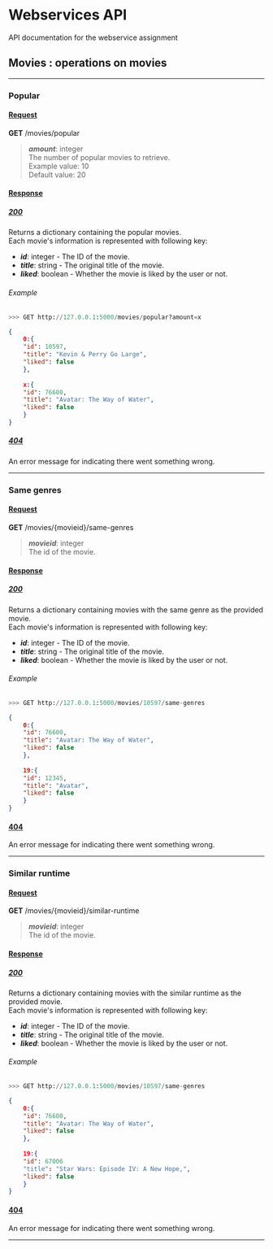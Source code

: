 # Webservices API

API documentation for the webservice assignment

## Movies : operations on movies

---

### Popular

#### <ins>Request<ins>

**GET** /movies/popular
> ***amount***: integer  
The number of popular movies to retrieve.  
Example value: 10  
Default value: 20

#### <ins>Response<ins>

##### <ins>200<ins>

Returns a dictionary containing the popular movies.  
Each movie's information is represented with following key:
- ***id***: integer - The ID of the movie.
- ***title***: string - The original title of the movie.
- ***liked***: boolean - Whether the movie is liked by the user or not.

###### Example
```py
>>> GET http://127.0.0.1:5000/movies/popular?amount=x 
```
```json
{
    0:{
	"id": 10597,
	"title": "Kevin & Perry Go Large",
	"liked": false
    },
   	 
    x:{
	"id": 76600,
	"title": "Avatar: The Way of Water",
	"liked": false
    }
}
```

##### <ins>404<ins>

An error message for indicating there went something wrong.

---

### Same genres

#### <ins>Request<ins>

**GET** /movies/{movieid}/same-genres
> ***movieid***: integer  
The id of the movie.

#### <ins>Response<ins>

##### <ins>200<ins>

Returns a dictionary containing movies with the same genre as the provided movie.  
Each movie's information is represented with following key:
- ***id***: integer - The ID of the movie.
- ***title***: string - The original title of the movie.
- ***liked***: boolean - Whether the movie is liked by the user or not.

###### Example

```py
>>> GET http://127.0.0.1:5000/movies/10597/same-genres
```
```json
{
    0:{
	"id": 76600,
	"title": "Avatar: The Way of Water",
	"liked": false
    },
    
    19:{
	"id": 12345,
	"title": "Avatar",
	"liked": false
    }
}

```

#### <ins>404<ins>

An error message for indicating there went something wrong.

---

### Similar runtime

#### <ins>Request<ins>

**GET** /movies/{movieid}/similar-runtime  
> ***movieid***: integer  
The id of the movie.

#### <ins>Response<ins>

##### <ins>200<ins>

Returns a dictionary containing movies with the similar runtime as the provided movie.  
Each movie's information is represented with following key:
- ***id***: integer - The ID of the movie.
- ***title***: string - The original title of the movie.
- ***liked***: boolean - Whether the movie is liked by the user or not.

###### Example

```py
>>> GET http://127.0.0.1:5000/movies/10597/same-genres
```
```json
{
    0:{
	"id": 76600,
	"title": "Avatar: The Way of Water",
	"liked": false
    },
    
    19:{
	"id": 67006 
	"title": "Star Wars: Episode IV: A New Hope,",
	"liked": false
    }
}

```

#### <ins>404<ins>

An error message for indicating there went something wrong.

---

